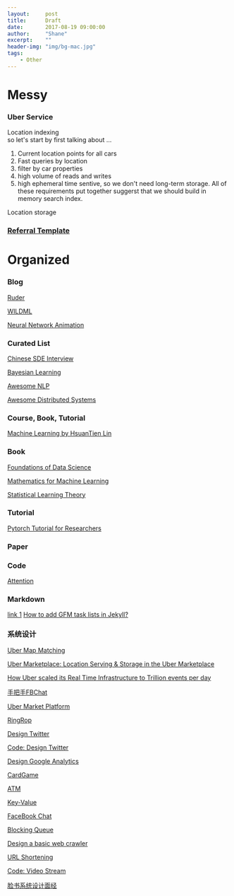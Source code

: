 ```yaml
---
layout:     post
title:      Draft
date:       2017-08-19 09:00:00
author:     "Shane"
excerpt:    ""
header-img: "img/bg-mac.jpg"
tags:
    - Other
---
```

# Messy

### Uber Service
Location indexing<br>
so let's start by first talking about ...

1. Current location points for all cars
2. Fast queries by location
3. filter by car properties
4. high volume of reads and writes
5. high ephemeral time sentive, so we don't need long-term storage. 
All of these requirements put together suggerst that we should build in memory search index.

Location storage

### [Referral Template](https://mp.weixin.qq.com/s/QXKcEcjbnCzntflxeHGPSA)

# Organized

### Blog
[Ruder](http://ruder.io/)

[WILDML](http://www.wildml.com/)

[Neural Network Animation](http://colah.github.io/)

### Curated List
[Chinese SDE Interview](https://github.com/CyC2018/CS-Notes)

[Bayesian Learning](https://github.com/ReactiveCJ/BayesianLearning)

[Awesome NLP](https://github.com/keon/awesome-nlp)

[Awesome Distributed Systems](https://github.com/theanalyst/awesome-distributed-systems)

### Course, Book, Tutorial
[Machine Learning by HsuanTien Lin](https://github.com/RedstoneWill/NTU-HsuanTienLin-MachineLearning)

### Book
[Foundations of Data Science](https://www.cs.cornell.edu/jeh/book.pdf)

[Mathematics for Machine Learning](https://github.com/mml-book/mml-book.github.io)

[Statistical Learning Theory](https://github.com/percyliang/cs229t)

### Tutorial
[Pytorch Tutorial for Researchers](https://github.com/yunjey/pytorch-tutorial)

### Paper


### Code
[Attention](https://github.com/GokuMohandas/attentional-interfaces)

### Markdown
[link 1](https://segmentfault.com/a/1190000010223222)
[How to add GFM task lists in Jekyll?
](https://stackoverflow.com/questions/47788154/how-to-add-gfm-task-lists-in-jekyll)

### 系统设计

[Uber Map Matching](https://www.youtube.com/watch?v=ChtumoDfZXI)

[Uber Marketplace: Location Serving & Storage in the Uber Marketplace](https://www.youtube.com/watch?v=AzptiVdUJXg)

[How Uber scaled its Real Time Infrastructure to Trillion events per day](https://www.youtube.com/watch?v=K-fI2BeTLkk&t=2142s)

[手把手FBChat](https://www.1point3acres.com/bbs/thread-210147-1-1.html)

[Uber Market Platform](https://mp.weixin.qq.com/s/eER2tW3fh4NgIBPjiLHEIw)

[RingRop](http://mp.weixin.qq.com/s?__biz=MzA5NTcyMjg1Nw==&mid=2651332057&idx=1&sn=59826324eed9aa8fc242114270712ae4&chksm=8b47b1dfbc3038c9da48edb8eb2a4e4b7115b9087c409b8323aa43287b6199900075def1520a&mpshare=1&scene=24&srcid=1229LOGU3spMGFfzPmeuqRgv#rd)

[Design Twitter](http://mp.weixin.qq.com/s?__biz=MzA5NTcyMjg1Nw==&mid=2651332123&idx=1&sn=0fbe4970f65d0408e28323753723357a&chksm=8b47b21dbc303b0b22fe4e4006ccf23f981b409796cac60c478d2b4858398063eaec688b507d&mpshare=1&scene=24&srcid=1229ceHSZQD5oYKcsAcpJNup#rd)

[Code: Design Twitter](https://www.geeksforgeeks.org/design-scalable-system-like-instagram/)

[Design Google Analytics](https://mp.weixin.qq.com/s/t1v-Etyb-W3nR8d4ucj9Qg)

[CardGame](http://mp.weixin.qq.com/s?__biz=MzA5NTcyMjg1Nw==&mid=2651331892&idx=1&sn=dae9c9a631f440c286a2fe7d7d2750c4&chksm=8b47b132bc30382481a2999f6c1c1994efea1802ef2bf35202836db83c126d84b0ed53dd2e14&mpshare=1&scene=24&srcid=1229Z9JlINiVf5fDL4xFCz59#rd)

[ATM](http://mp.weixin.qq.com/s?__biz=MzA5MzE4MjgyMw==&mid=2649461329&idx=1&sn=4996aa18f7a51dbb9e38a5388cc961f1&chksm=887efc59bf09754f314d0212c77f7b5eb59719c2649c9b75baa91841430261d1d188b2038798&mpshare=1&scene=24&srcid=0705jfJ3aHzyEx75hss8cEpS#rd)

[Key-Value](http://www.meetqun.net/thread-59008-1-1.html)

[FaceBook Chat](http://www.cnblogs.com/piaoger/archive/2012/08/19/2646530.html)

[Blocking Queue](https://baozitraining.org/blog/design-and-implement-a-blocking-queue/)

[Design a basic web crawler](https://baozitraining.org/blog/design-a-basic-web-crawler/)

[URL Shortening](https://www.hiredintech.com/courses/system-design)

[Code: Video Stream](https://www.geeksforgeeks.org/design-video-sharing-system-like-youtube/)

[脸书系统设计面经](http://www.1point3acres.com/bbs/forum.php?mod=viewthread&tid=289293&highlight=%CF%B5%CD%B3%C9%E8%BC%C6)